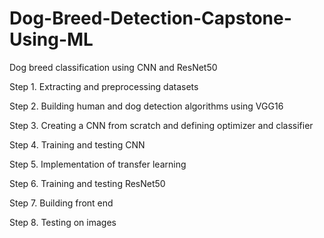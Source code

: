 # Dog-Breed-Detection-Capstone-Using-ML
Dog breed classification using CNN and ResNet50

Step 1. Extracting and preprocessing datasets

Step 2. Building human and dog detection algorithms using VGG16

Step 3. Creating a CNN from scratch and defining optimizer and classifier

Step 4. Training and testing CNN

Step 5. Implementation of transfer learning

Step 6. Training and testing ResNet50

Step 7. Building front end

Step 8. Testing on images
